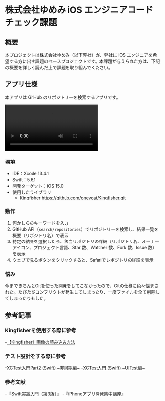 # 株式会社ゆめみ iOS エンジニアコードチェック課題

## 概要

本プロジェクトは株式会社ゆめみ（以下弊社）が、弊社に iOS エンジニアを希望する方に出す課題のベースプロジェクトです。本課題が与えられた方は、下記の概要を詳しく読んだ上で課題を取り組んでください。

## アプリ仕様

本アプリは GitHub のリポジトリーを検索するアプリです。

![動作イメージ](README_Images/app.mp4)

### 環境

- IDE：Xcode 13.4.1
- Swift：5.6.1
- 開発ターゲット：iOS 15.0
- 使用したライブラリ
    - Kingfisher https://github.com/onevcat/Kingfisher.git


### 動作

1. 何かしらのキーワードを入力
2. GitHub API（`search/repositories`）でリポジトリーを検索し、結果一覧を概要（リポジトリ名）で表示
3. 特定の結果を選択したら、該当リポジトリの詳細（リポジトリ名、オーナーアイコン、プロジェクト言語、Star 数、Watcher 数、Fork 数、Issue 数）を表示
4. ウェブで見るボタンをクリックすると、Safariでレポジトリの詳細を表示

### 悩み
今まできちんとGitを使った開発をしてこなかったので、Gitの仕様に色々悩まされた。たびたびコンフリクトが発生してしまったり、一度ファイルを全て削除してしまったりもした。

## 参考記事

### Kingfisherを使用する際に参考
-[【Kingfisher】画像の読み込み方法](https://utro-develop.com/xcode-imageview-kingfisher/)

### テスト設計をする際に参考
-[XCTest入門Part2 (Swift) ~非同期編~](https://qiita.com/y-okudera/items/e02b73880b8bc499debe)
-[XCTest入門 (Swift) ~UITest編~](https://qiita.com/y-okudera/items/b6211cc3524ad2385150)

### 参考文献
-『Swift実践入門（第3版）』
-『iPhoneアプリ開発集中講座』

